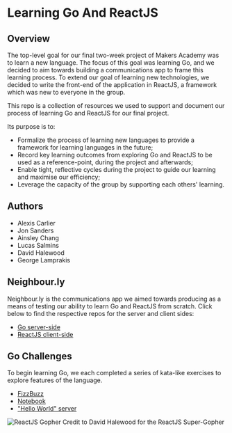 # Learning Go And ReactJS

## Overview
The top-level goal for our final two-week project of Makers Academy was to learn a new language. The focus of this goal was learning Go, and we decided to aim towards building a communications app to frame this learning process. To extend our goal of learning new technologies, we decided to write the front-end of the application in ReactJS, a framework which was new to everyone in the group.

This repo is a collection of resources we used to support and document our process of learning Go and ReactJS for our final project.

Its purpose is to:
- Formalize the process of learning new languages to provide a framework for learning languages in the future;
- Record key learning outcomes from exploring Go and ReactJS to be used as a reference-point, during the project and afterwards;
- Enable tight, reflective cycles during the project to guide our learning and maximise our efficiency;
- Leverage the capacity of the group by supporting each others' learning.

## Authors

- Alexis Carlier
- Jon Sanders
- Ainsley Chang
- Lucas Salmins
- David Halewood
- George Lamprakis

## Neighbour.ly

Neighbour.ly is the communications app we aimed towards producing as a means of testing our ability to learn Go and ReactJS from scratch. Click below to find the respective repos for the server and client sides:

- [Go server-side](https://github.com/ainsleybc/neighbourly)
- [ReactJS client-side](https://github.com/alexiscarlier/neighbourly-app)

## Go Challenges

To begin learning Go, we each completed a series of kata-like exercises to explore features of the language.

- [FizzBuzz](github.com/jonsanders101/fizzbuzz-go)
- [Notebook](https://github.com/jonsanders101/go-notemaker)
- ["Hello World" server](https://github.com/jonsanders101/helloworld-go)

![ReactJS Gopher](http://resizeimage.net/viewimg/TK29e2N1OtAdN7dk/ZHhyC/supergopher.png)
Credit to David Halewood for the ReactJS Super-Gopher
